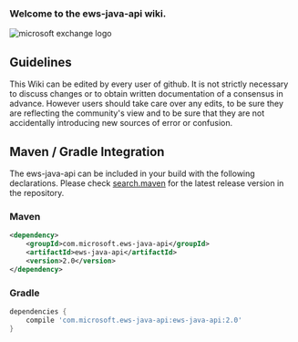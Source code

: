 ### Welcome to the ews-java-api wiki.
![microsoft exchange logo](http://upload.wikimedia.org/wikipedia/de/thumb/1/16/Microsoft_Exchange_Logo.svg/525px-Microsoft_Exchange_Logo.svg.png)

## Guidelines
This Wiki can be edited by every user of github. It is not strictly necessary to discuss changes or to obtain written documentation of a consensus in advance. However users should take care over any edits, to be sure they are reflecting the community's view and to be sure that they are not accidentally introducing new sources of error or confusion.

## Maven / Gradle Integration
The ews-java-api can be included in your build with the following declarations. Please check [search.maven](http://search.maven.org/#search%7Cga%7C1%7Cg%3Acom.microsoft.ews-java-api) for the latest release version in the repository.
### Maven
```xml
<dependency>
	<groupId>com.microsoft.ews-java-api</groupId>
	<artifactId>ews-java-api</artifactId>
	<version>2.0</version>
</dependency>
```
### Gradle
```groovy
dependencies {
    compile 'com.microsoft.ews-java-api:ews-java-api:2.0'
}
```